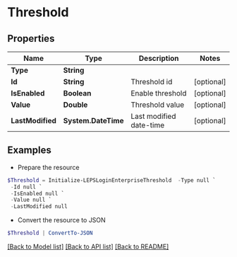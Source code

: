 # Threshold
## Properties

Name | Type | Description | Notes
------------ | ------------- | ------------- | -------------
**Type** | **String** |  | 
**Id** | **String** | Threshold id | [optional] 
**IsEnabled** | **Boolean** | Enable threshold | [optional] 
**Value** | **Double** | Threshold value | [optional] 
**LastModified** | **System.DateTime** | Last modified date-time | [optional] 

## Examples

- Prepare the resource
```powershell
$Threshold = Initialize-LEPSLoginEnterpriseThreshold  -Type null `
 -Id null `
 -IsEnabled null `
 -Value null `
 -LastModified null
```

- Convert the resource to JSON
```powershell
$Threshold | ConvertTo-JSON
```

[[Back to Model list]](../README.md#documentation-for-models) [[Back to API list]](../README.md#documentation-for-api-endpoints) [[Back to README]](../README.md)

